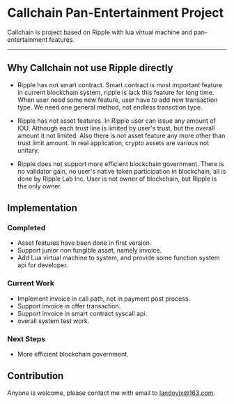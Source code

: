 # Callchain Pan-Entertainment Project

Callchain is project based on Ripple with lua virtual machine and pan-entertainment features.

---

## Why Callchain not use Ripple directly

- Ripple has not smart contract. Smart contract is most important feature in current blockchain system, ripple is lack this feature for long time. When user need some new feature, user have to add new transaction type. We need one general method, not endless transction type.

- Ripple has not asset features. In Ripple user can issue any amount of IOU. Although each trust line is limited by user's trust, but the overall amount it not limited. Also there is not asset feature any more other than trust limit amount. In real application, crypto assets are various not unitary.
 
- Ripple does not support more efficient blockchain government. There is no validator gain, no user's native token participation in blockchain, all is done by Ripple Lab Inc. User is not owner of blockchain, but Ripple is the only owner.

## Implementation

### Completed

- Asset features have been done in first version.
- Support junior non fungible asset, namely invoice.
- Add Lua virtual machine to system, and provide some function system api for developer.

### Current Work

- Implement invoice in call path, not in payment post process.
- Support invoice in offer transaction.
- Support invoice in smart contract syscall api.
- overall system test work.

### Next Steps

- More efficient blockchain government.

## Contribution

Anyone is welcome, please contact me with email to landoyjx@163.com.
